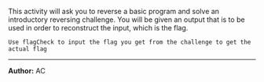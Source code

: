 This activity will ask you to reverse a basic program and solve an introductory reversing challenge. You will be given an output that is to be used in order to reconstruct the input, which is the flag.

`Use flagCheck to input the flag you get from the challenge to get the actual flag`

---
**Author:** AC
